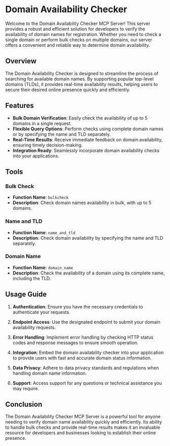 # Domain Availability Checker

Welcome to the Domain Availability Checker MCP Server! This server provides a robust and efficient solution for developers to verify the availability of domain names for registration. Whether you need to check a single domain or perform bulk checks on multiple domains, our server offers a convenient and reliable way to determine domain availability.

## Overview

The Domain Availability Checker is designed to streamline the process of searching for available domain names. By supporting popular top-level domains (TLDs), it provides real-time availability results, helping users to secure their desired online presence quickly and efficiently.

## Features

- **Bulk Domain Verification**: Easily check the availability of up to 5 domains in a single request.
- **Flexible Query Options**: Perform checks using complete domain names or by specifying the name and TLD separately.
- **Real-Time Results**: Receive immediate feedback on domain availability, ensuring timely decision-making.
- **Integration Ready**: Seamlessly incorporate domain availability checks into your applications.

## Tools

### Bulk Check
- **Function Name**: `bulkcheck`
- **Description**: Check domain names availability in bulk, with up to 5 domains.
  
### Name and TLD
- **Function Name**: `name_and_tld`
- **Description**: Check domain availability by specifying the name and TLD separately.

### Domain Name
- **Function Name**: `domain_name`
- **Description**: Check the availability of a domain using its complete name, including the TLD.

## Usage Guide

1. **Authentication**: Ensure you have the necessary credentials to authenticate your requests.

2. **Endpoint Access**: Use the designated endpoint to submit your domain availability requests.

3. **Error Handling**: Implement error handling by checking HTTP status codes and response messages to ensure smooth operation.

4. **Integration**: Embed the domain availability checker into your application to provide users with fast and accurate domain status information.

5. **Data Privacy**: Adhere to data privacy standards and regulations when handling domain name information.

6. **Support**: Access support for any questions or technical assistance you may require.

## Conclusion

The Domain Availability Checker MCP Server is a powerful tool for anyone needing to verify domain name availability quickly and efficiently. Its ability to handle bulk checks and provide real-time results makes it an invaluable resource for developers and businesses looking to establish their online presence.